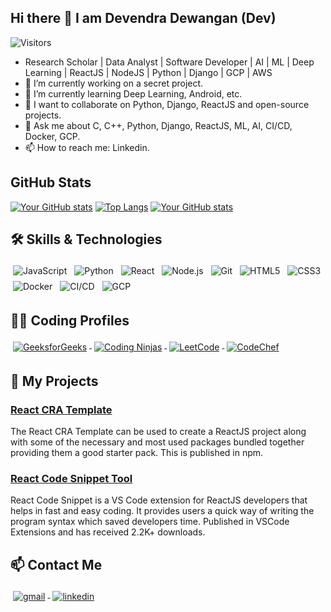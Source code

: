 ## Hi there 👋 I am Devendra Dewangan (Dev)

<!-- **Dev121212/Dev121212** is a ✨ _special_ ✨ repository because its `README.md` (this file) appears on your GitHub profile. -->

<!-- Here are some ideas to get you started: -->

![Visitors](https://komarev.com/ghpvc/?username=devendew&label=Profile%20views&color=0e75b6&style=flat)

- Research Scholar | Data Analyst | Software Developer | AI | ML | Deep Learning | ReactJS | NodeJS | Python | Django | GCP | AWS
- 🔭 I’m currently working on a secret project.
- 🌱 I’m currently learning Deep Learning, Android, etc.
- 👯 I want to collaborate on Python, Django, ReactJS and open-source projects.
- 💬 Ask me about C, C++, Python, Django, ReactJS, ML, AI, CI/CD, Docker, GCP.
- 📫 How to reach me: Linkedin.
<!-- - 🤔 I’m looking for help with ... -->
<!-- - 😄 Pronouns: ... -->
<!-- - ⚡ Fun fact: ... -->

## GitHub Stats

[![Your GitHub stats](https://github-readme-stats.vercel.app/api?username=devendew&show_icons=true&theme=light)](https://github.com/anuraghazra/github-readme-stats)
[![Top Langs](https://github-readme-stats.vercel.app/api/top-langs/?username=devendew&layout=compact&theme=light)](https://github.com/anuraghazra/github-readme-stats)
[![Your GitHub stats](https://github-readme-streak-stats.herokuapp.com/?user=devendew&show_icons=true&theme=light)](https://github.com/anuraghazra/github-readme-stats)

## 🛠️ Skills & Technologies

<!--
<p align="left">
  <img src="https://img.shields.io/badge/JavaScript-F7DF1E?style=for-the-badge&logo=javascript&logoColor=black" alt="JavaScript"/>
  <img src="https://img.shields.io/badge/Python-3776AB?style=for-the-badge&logo=python&logoColor=white" alt="Python"/>
  <img src="https://img.shields.io/badge/React-61DAFB?style=for-the-badge&logo=react&logoColor=black" alt="React"/>
  <img src="https://img.shields.io/badge/Node.js-339933?style=for-the-badge&logo=nodedotjs&logoColor=white" alt="Node.js"/>
  <img src="https://img.shields.io/badge/Git-F05032?style=for-the-badge&logo=git&logoColor=white" alt="Git"/>
  <img src="https://img.shields.io/badge/HTML-E34F26?style=for-the-badge&logo=html5&logoColor=white" alt="HTML5"/>
  <img src="https://img.shields.io/badge/CSS-1572B6?style=for-the-badge&logo=css3&logoColor=white" alt="CSS3"/>
  <img src="https://img.shields.io/badge/Docker-2496ED?style=for-the-badge&logo=docker&logoColor=white" alt="Docker"/>
  <img src="https://img.shields.io/badge/GCP-4285F4?style=for-the-badge&logo=google-cloud&logoColor=white" alt="GCP"/>
  <img src="https://img.shields.io/badge/CI%2FCD-006600?style=for-the-badge&logo=continuousintegration&logoColor=white" alt="CI/CD"/>
</p>
-->

<p align="left">
  <img src="https://img.icons8.com/color/48/000000/javascript.png" alt="JavaScript" style="vertical-align:top; margin:4px"/>
  <img src="https://img.icons8.com/color/48/000000/python.png" alt="Python" style="vertical-align:top; margin:4px"/>
  <img src="https://img.icons8.com/office/48/000000/react.png" alt="React" style="vertical-align:top; margin:4px"/>
  <img src="https://img.icons8.com/color/48/000000/nodejs.png" alt="Node.js" style="vertical-align:top; margin:4px"/>
  <img src="https://img.icons8.com/color/48/000000/git.png" alt="Git" style="vertical-align:top; margin:4px"/>
  <img src="https://img.icons8.com/color/48/000000/html-5.png" alt="HTML5" style="vertical-align:top; margin:4px"/>
  <img src="https://img.icons8.com/color/48/000000/css3.png" alt="CSS3" style="vertical-align:top; margin:4px"/>
  <img src="https://img.icons8.com/color/48/000000/docker.png" alt="Docker" style="vertical-align:top; margin:4px"/>
  <img src="https://img.icons8.com/color/48/000000/kubernetes.png" alt="CI/CD" style="vertical-align:top; margin:4px"/>
  <img src="https://img.icons8.com/color/48/000000/google-cloud.png" alt="GCP" style="vertical-align:top; margin:4px"/>
<!--   <img src="https://img.icons8.com/color/48/000000/cicd.png" alt="CI/CD" style="vertical-align:top; margin:4px"/> -->
</p>

## 🧑‍💻 Coding Profiles

<p align="left">
  <a href="https://auth.geeksforgeeks.org/user/your-profile" target="_blank">
    <img src="https://img.icons8.com/color/48/000000/GeeksforGeeks.png" alt="GeeksforGeeks" style="vertical-align:top; margin:4px"/>
  </a>
  <a href="https://www.codingninjas.com/codestudio/profile/your-profile" target="_blank">
    <img src="https://img.icons8.com/color/48/000000/ninja-head.png" alt="Coding Ninjas" style="vertical-align:top; margin:4px"/>
  </a>
  <a href="https://leetcode.com/your-profile" target="_blank">
    <img src="https://img.icons8.com/external-tal-revivo-color-tal-revivo/48/000000/external-level-up-your-coding-skills-and-quickly-land-a-job-logo-color-tal-revivo.png" alt="LeetCode" style="vertical-align:top; margin:4px"/>
  </a>
  <a href="https://www.codechef.com/users/your-profile" target="_blank">
    <img src="https://img.icons8.com/color/48/000000/codechef.png" alt="CodeChef" style="vertical-align:top; margin:4px"/>
  </a>
</p>

## 📝 My Projects

### [React CRA Template](https://www.npmjs.com/package/cra-template-dev-react-starter-v1)
The React CRA Template can be used to create a ReactJS project along with some of the necessary and most used packages bundled together providing them a good starter pack. This is published in npm.

### [React Code Snippet Tool](https://marketplace.visualstudio.com/items?itemName=devendra.react-code-snippet)
React Code Snippet is a VS Code extension for ReactJS developers that helps in fast and easy coding. It provides users a quick way of writing the program syntax which saved developers time. Published in VSCode Extensions and has received 2.2K+ downloads.

## 📫 Contact Me

<p align="left">
  <a href="mailto:devendra.dewangan129@gmail.com">
<!--     <img src="https://img.shields.io/badge/Email-D14836?style=for-the-badge&logo=gmail&logoColor=white" alt="Email"/> -->
    <img src="https://img.icons8.com/color/48/000000/gmail.png" alt="gmail" style="vertical-align:top; margin:4px"/>
  </a>
  <a href="https://www.linkedin.com/in/devendew/">
<!--     <img src="https://img.shields.io/badge/LinkedIn-0077B5?style=for-the-badge&logo=linkedin&logoColor=white" alt="LinkedIn"/> -->
    <img src="https://img.icons8.com/color/48/000000/linkedin.png" alt="linkedin" style="vertical-align:top; margin:4px"/>
  </a>
</p>



